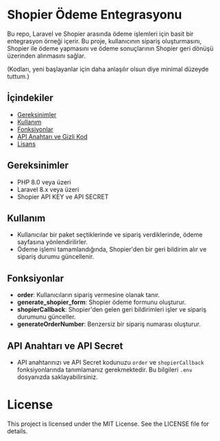 # Shopier Ödeme Entegrasyonu

Bu repo, Laravel ve Shopier arasında ödeme işlemleri için basit bir entegrasyon örneği içerir. Bu proje, kullanıcının sipariş oluşturmasını, Shopier ile ödeme yapmasını ve ödeme sonuçlarının Shopier geri dönüşü üzerinden alınmasını sağlar. 

(Kodları, yeni başlayanlar için daha anlaşılır olsun diye minimal düzeyde tuttum.)

## İçindekiler
- [Gereksinimler](#gereksinimler)
- [Kullanım](#kullanım)
- [Fonksiyonlar](#fonksiyonlar)
- [API Anahtarı ve Gizli Kod](#api-anahtarı-ve-gizli-kod)
- [Lisans](#lisans)

## Gereksinimler
- PHP 8.0 veya üzeri
- Laravel 8.x veya üzeri
- Shopier API KEY ve API SECRET

## Kullanım

- Kullanıcılar bir paket seçtiklerinde ve sipariş verdiklerinde, ödeme sayfasına yönlendirilirler.
- Ödeme işlemi tamamlandığında, Shopier'den bir geri bildirim alır ve sipariş durumu güncellenir.

## Fonksiyonlar

- **order**: Kullanıcıların sipariş vermesine olanak tanır.
- **generate_shopier_form**: Shopier ödeme formunu oluşturur.
- **shopierCallback**: Shopier'den gelen geri bildirimleri işler ve sipariş durumunu günceller.
- **generateOrderNumber**: Benzersiz bir sipariş numarası oluşturur.

## API Anahtarı ve API Secret

- API anahtarınızı ve API Secret kodunuzu `order` ve `shopierCallback` fonksiyonlarında tanımlamanız gerekmektedir. Bu bilgileri `.env` dosyanızda saklayabilirsiniz.

# License
This project is licensed under the MIT License. See the LICENSE file for details.

